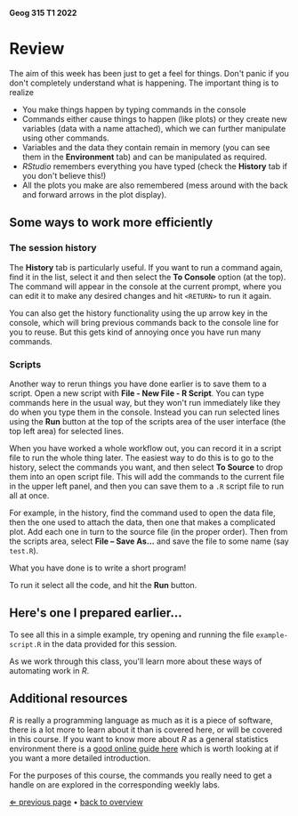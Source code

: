 **Geog 315 T1 2022**

# Review
The aim of this week has been just to get a feel for things. Don't panic if you don't completely understand what is happening. The important thing is to realize

+ You make things happen by typing commands in the console
+ Commands either cause things to happen (like plots) or they create new variables (data with a name attached), which we can further manipulate using other commands.
+ Variables and the data they contain remain in memory (you can see them in the **Environment** tab) and can be manipulated as required.
+ *RStudio* remembers everything you have typed (check the **History** tab if you don't believe this!)
+ All the plots you make are also remembered (mess around with the back and forward arrows in the plot display).

## Some ways to work more efficiently
### The session history
The **History** tab is particularly useful. If you want to run a command again, find it in the list, select it and then select the **To Console** option (at the top). The command will appear in the console at the current prompt, where you can edit it to make any desired changes and hit `<RETURN>` to run it again.

You can also get the history functionality using the up arrow key in the console, which will bring previous commands back to the console line for you to reuse. But this gets kind of annoying once you have run many commands.

### Scripts
Another way to rerun things you have done earlier is to save them to a script. Open a new script with **File - New File - R Script**. You can type commands here in the usual way, but they won't run immediately like they do when you type them in the console. Instead you can run selected lines using the **Run** button at the top of the scripts area of the user interface (the top left area) for selected lines.

When you have worked a whole workflow out, you can record it in a script file to run the whole thing later. The easiest way to do this is to go to the history, select the commands you want, and then select **To Source** to drop them into an open script file. This will add the commands to the current file in the upper left panel, and then you can save them to a `.R` script file to run all at once.

For example, in the history, find the command used to open the data file, then the one used to attach the data, then one that makes a complicated plot. Add each one in turn to the source file (in the proper order). Then from the scripts area, select **File – Save As...** and save the file to some name (say `test.R`).

What you have done is to write a short program!

To run it select all the code, and hit the **Run** button.

## Here's one I prepared earlier...
To see all this in a simple example, try opening and running the file `example-script.R` in the data provided for this session.

As we work through this class, you'll learn more about these ways of automating work in _R_.

## Additional resources
*R* is really a programming language as much as it is a piece of software, there is a lot more to learn about it than is covered here, or will be covered in this course. If you want to know more about *R* as a general statistics environment there is a [good online guide here](https://cran.r-project.org/doc/contrib/Verzani-SimpleR.pdf) which is worth looking at if you want a more detailed introduction.

For the purposes of this course, the commands you really need to get a handle on are explored in the corresponding weekly labs.

[&lArr; previous page](introducing-r-and-rstudio-05-making-a-map.md) &bull; [back to overview](README.md)
